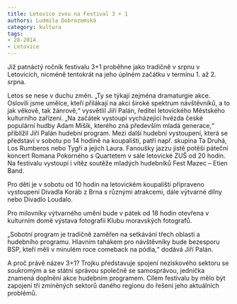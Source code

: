 ```yaml
---
title: Letovice zvou na Festival 3 + 1
authors: Ludmila Dobrozemská
category: kultura
tags: 
- 28-2014
- Letovice
---
```

Již patnáctý ročník festivalu 3+1 proběhne jako tradičně v srpnu v Letovicích, nicméně tentokrát  na jeho úplném začátku v termínu 1. až 2. srpna. 

Letos se nese v duchu změn. „Ty se týkají zejména dramaturgie akce. Oslovili jsme umělce, kteří přilákají na akci široké spektrum návštěvníků, a to jak věkově, tak žánrově,“ vysvětlil Jiří Palán, ředitel letovického Městského kulturního zařízení.  „Na začátek vystoupí vycházející hvězda české populární hudby Adam Mišík, kterého zná především mladá generace,“ přiblížil Jiří Palán hudební program. Mezi další hudební vystoupení, která se představí v sobotu po 14 hodině na koupališti, patří např. skupina Ta Druhá, Los Rumberos nebo Tygři a jejich Laura. Fanoušky jazzu jistě potěší páteční koncert Romana Pokorného s Quartetem v sále letovické ZUŠ od 20 hodin. Na festivalu vystoupí i vítěz soutěže mladých hudebníků Fest Mazec – Etien Band. 

Pro děti je v sobotu od 10 hodin  na letovickém koupališti připraveno vystoupení Divadla Koráb z Brna s různými atrakcemi, dále výtvarné dílny nebo Divadlo Loudalo. 

Pro milovníky výtvarného umění bude v pátek od 18 hodin otevřena v kulturním domě výstava fotografií Klubu moravských fotografů. 

„Sobotní program je tradičně zaměřen na setkávání třech oblastí a hudebního programu. Hlavním tahákem pro návštěvníky bude bezesporu BSP, kteří měli v minulém roce comeback na pódia,“ dodává Jiří Palán.

A proč právě název 3+1? Trojku představuje spojení neziskového sektoru se soukromým a se státní správou společně se samosprávou, jednička znamená doplnění akce hudebním programem. Cílem festivalu by mělo být zapojení tří zmíněných sektorů daného regionu do řešení jeho aktuálních problémů.

